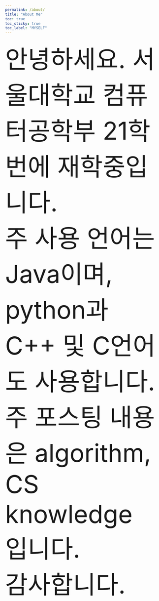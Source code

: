 ```yaml
---
permalink: /about/
title: "About Me"
toc: true
toc_sticky: true
toc_label: "MYSELF"
---
```


<span style = "font-size:80">안녕하세요. 서울대학교 컴퓨터공학부 21학번에 재학중입니다.  
<span style = "font-size:80">주 사용 언어는 Java이며, python과 C++ 및 C언어도 사용합니다.  
<span style = "font-size:80">주 포스팅 내용은 algorithm, CS knowledge 입니다.  
<span style = "font-size:80">감사합니다.
